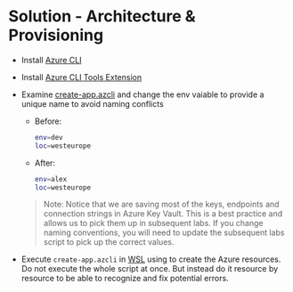 # Solution - Architecture & Provisioning

- Install [Azure CLI](https://docs.microsoft.com/en-us/cli/azure/install-azure-cli)

- Install [Azure CLI Tools Extension](https://marketplace.visualstudio.com/items?itemName=ms-vscode.azurecli)

- Examine [create-app.azcli](./create-app.azcli) and change the env vaiable to provide a unique name to avoid naming conflicts

    - Before:
        ```Bash
        env=dev
        loc=westeurope
        ```
    - After:
        ```Bash
        env=alex
        loc=westeurope
        ```
  >Note: Notice that we are saving most of the keys, endpoints and connection strings in Azure Key Vault. This is a best practice and allows us to pick them up in subsequent labs. If you change naming conventions, you will need to update the subsequent labs script to pick up the correct values.

- Execute `create-app.azcli` in [WSL](/setup/windows-subsystem-linux/) using  to create the Azure resources.  Do not execute the whole script at once. But instead do it resource by resource to be able to recognize and fix potential errors.